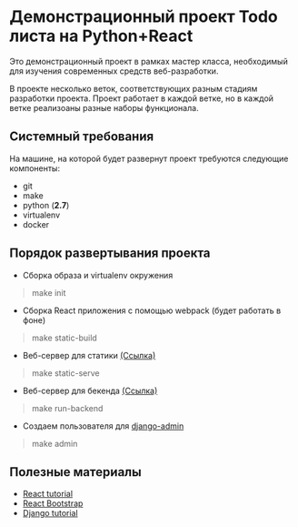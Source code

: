 # Демонстрационный проект Todo листа на Python+React

Это демонстрационный проект в рамках мастер класса, необходимый для изучения современных средств веб-разработки.

В проекте несколько веток, соответствующих разным стадиям разработки проекта. Проект работает в каждой ветке, но в каждой ветке реализоаны разные наборы функционала.

## Системный требования
На машине, на которой будет развернут проект требуются следующие компоненты:
* git
* make
* python (**2.7**)
* virtualenv
* docker

## Порядок развертывания проекта
* Сборка образа и virtualenv окружения

> make init

* Сборка React приложения с помощью webpack (будет работать в фоне)

> make static-build

* Веб-сервер для статики [(Ссылка)](http://127.0.0.1:8001/)

> make static-serve

* Веб-сервер для бекенда [(Ссылка)](http://127.0.0.1:8000/)

> make run-backend

* Создаем пользователя для [django-admin](http://127.0.0.1:8000/admin/)

> make admin

## Полезные материалы
* [React tutorial](https://reactjs.org/tutorial/tutorial.html)
* [React Bootstrap](https://react-bootstrap.github.io/)
* [Django tutorial](https://docs.djangoproject.com/en/1.11/intro/tutorial01/)
